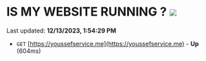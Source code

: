 # IS MY WEBSITE RUNNING ? [![](https://img.shields.io/static/v1?label=Sponsor&message=%E2%9D%A4&logo=GitHub&color=%23fe8e86)](https://github.com/sponsors/<username>)

Last updated: **12/13/2023, 1:54:29 PM**

- `GET` [https://youssefservice.me](https://youssefservice.me) - **Up** (604ms)
